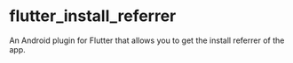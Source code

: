 # flutter_install_referrer

An Android plugin for Flutter that allows you to get the install referrer of the app.